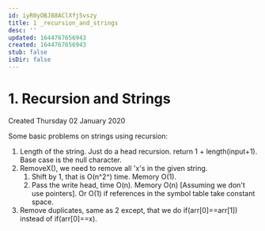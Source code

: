 ```yaml
---
id: iyR0yOBJ88AClXfj5vszy
title: 1 _recursion_and_strings
desc: ''
updated: 1644767656943
created: 1644767656943
stub: false
isDir: false
---
```

# 1. Recursion and Strings
Created Thursday 02 January 2020

Some basic problems on strings using recursion:

1. Length of the string. Just do a head recursion. return 1 + length(input+1). Base case is the null character.
2. RemoveX(), we need to remove all 'x's in the given string.
	1. Shift by 1, that is O(n^2^) time. Memory O(1).
	2. Pass the write head, time O(n). Memory O(n) [Assuming we don't use pointers]. Or O(1) if references in the symbol table take constant space.
3. Remove duplicates, same as 2 except, that we do if(arr[0]==arr[1]) instead of if(arr[0]==x).


